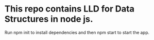 # This repo contains LLD for Data Structures in node js.

Run npm init to install dependencies and then npm start to start the app.
